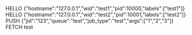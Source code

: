 HELLO {"hostname":"127.0.0.1","wid":"test1","pid":10000,"labels":["test1"]}
HELLO {"hostname":"127.0.0.1","wid":"test2","pid":10001,"labels":["test2"]}
PUSH {"jid":"123","queue":"test","job_type":"test","args":["1","2","3"]}
FETCH test
